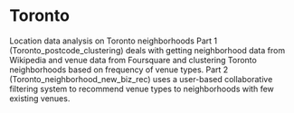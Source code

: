 # Toronto
Location data analysis on Toronto neighborhoods
Part 1 (Toronto_postcode_clustering) deals with getting neighborhood data from Wikipedia and venue data from Foursquare and clustering Toronto neighborhoods based on frequency of venue types.
Part 2 (Toronto_neighborhood_new_biz_rec) uses a user-based collaborative filtering system to recommend venue types to neighborhoods with few existing venues. 
